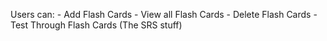 Users can:
	- Add Flash Cards
	- View all Flash Cards
	- Delete Flash Cards
	- Test Through Flash Cards (The SRS stuff) 
